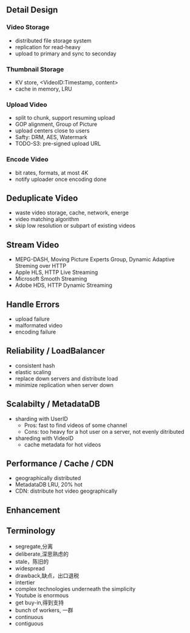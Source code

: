 ## Detail Design

### Video Storage
- distributed file storage system
- replication for read-heavy
- upload to primary and sync to seconday

### Thumbnail Storage
- KV store, <VideoID:Timestamp, content>
- cache in memory, LRU

### Upload Video
- split to chunk, support resuming upload
- GOP alignment, Group of Picture
- upload centers close to users
- Safty: DRM, AES, Watermark
- TODO-S3: pre-signed upload URL

### Encode Video
- bit rates, formats, at most 4K
- notify uploader once encoding done

## Deduplicate Video
- waste video storage, cache, network, energe
- video matching algorithm
- skip low resolution or subpart of existing videos

## Stream Video
- MEPG-DASH, Moving Picture Experts Group, Dynamic Adaptive Streming over HTTP
- Apple HLS, HTTP Live Streaming
- Microsoft Smooth Streaming
- Adobe HDS, HTTP Dynamic Streaming

## Handle Errors
- upload failure
- malformated video
- encoding failure

## Reliability / LoadBalancer
- consistent hash
- elastic scaling
- replace down servers and distribute load
- minimize replication when server down

## Scalabilty / MetadataDB
- sharding with UserID
	- Pros: fast to find videos of some channel
	- Cons: too heavy for a hot user on a server, not evenly ditributed
- shareding with VideoID
	- cache metadata for hot videos

## Performance / Cache / CDN
- geographically distributed
- MetadataDB LRU, 20% hot
- CDN: distribute hot video geographically

## Enhancement

## Terminology
- segregate,分离
- deliberate,深思熟虑的
- stale，陈旧的
- widespread
- drawback,缺点，出口退税
- intertier
- complex technologies underneath the simplicity
- Youtube is enormous
- get buy-in,得到支持
- bunch of workers, 一群
- continuous
- contiguous
